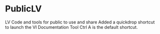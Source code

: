 # PublicLV
LV Code and tools for public to use and share
Added a quickdrop shortcut to launch the VI Documentation Tool
Ctrl A is the default shortcut.
